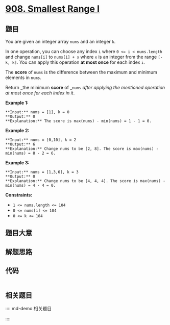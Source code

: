 # [908. Smallest Range I](https://leetcode.com/problems/smallest-range-i)

## 题目

You are given an integer array `nums` and an integer `k`.

In one operation, you can choose any index `i` where `0 <= i < nums.length`
and change `nums[i]` to `nums[i] + x` where `x` is an integer from the range
`[-k, k]`. You can apply this operation **at most once** for each index `i`.

The **score** of `nums` is the difference between the maximum and minimum
elements in `nums`.

Return _the minimum **score** of _`nums` _after applying the mentioned
operation at most once for each index in it_.



**Example 1:**

    
    
    **Input:** nums = [1], k = 0
    **Output:** 0
    **Explanation:** The score is max(nums) - min(nums) = 1 - 1 = 0.
    

**Example 2:**

    
    
    **Input:** nums = [0,10], k = 2
    **Output:** 6
    **Explanation:** Change nums to be [2, 8]. The score is max(nums) - min(nums) = 8 - 2 = 6.
    

**Example 3:**

    
    
    **Input:** nums = [1,3,6], k = 3
    **Output:** 0
    **Explanation:** Change nums to be [4, 4, 4]. The score is max(nums) - min(nums) = 4 - 4 = 0.
    



**Constraints:**

  * `1 <= nums.length <= 104`
  * `0 <= nums[i] <= 104`
  * `0 <= k <= 104`


## 题目大意

## 解题思路

## 代码

```javascript

```

## 相关题目

:::: md-demo 相关题目

::::
